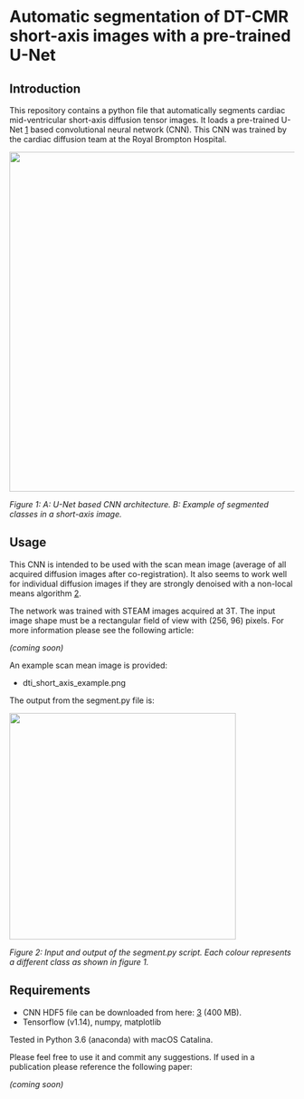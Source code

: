 # Automatic segmentation of DT-CMR short-axis images with a pre-trained U-Net

## Introduction

This repository contains a python file that automatically segments cardiac mid-ventricular short-axis diffusion tensor images. It loads a pre-trained U-Net [1] based convolutional neural network (CNN). This CNN was trained by the cardiac diffusion team at the Royal Brompton Hospital.

<p align="left">
<img src="https://github.com/ImperialCollegeLondon/DT_CMR_short_axis_conv_net/blob/master/figure_01.png" width="600px"/>
</p>

*Figure 1: A: U-Net based CNN architecture. B: Example of segmented classes in a short-axis image.*

## Usage
This CNN is intended to be used with the scan mean image (average of all acquired diffusion images after co-registration). It also seems to work well for individual diffusion images if they are strongly denoised with a non-local means algorithm [2].

The network was trained with STEAM images acquired at 3T. The input image shape must be a rectangular field of view with (256, 96) pixels. For more information please see the following article:

*(coming soon)*

An example scan mean image is provided:

- dti_short_axis_example.png

The output from the segment.py file is:

<p align="left">
<img src="https://github.com/ImperialCollegeLondon/DT_CMR_short_axis_conv_net/blob/master/figure_02.png" width="400px"/>
</p>

*Figure 2: Input and output of the segment.py script. Each colour represents a different class as shown in figure 1.*

## Requirements

- CNN HDF5 file can be downloaded from here: [3] (400 MB).
- Tensorflow (v1.14), numpy, matplotlib

Tested in Python 3.6 (anaconda) with macOS Catalina. 

Please feel free to use it and commit any suggestions. If used in a publication please reference the following paper:

*(coming soon)*

[1]: https://en.wikipedia.org/wiki/U-Net
[2]: https://en.wikipedia.org/wiki/Non-local_means
[3]: https://imperialcollegelondon.box.com/s/kyskr9fuo6z81ecvpncauq7xmhxtfkil

[figure_01]: https://github.com/ImperialCollegeLondon/DT_CMR_short_axis_conv_net/blob/master/figure_01.png
